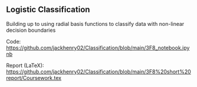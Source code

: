 ## Logistic Classification

Building up to using radial basis functions to classify data with non-linear decision boundaries

Code: https://github.com/jackhenry02/Classification/blob/main/3F8_notebook.ipynb

Report (LaTeX): https://github.com/jackhenry02/Classification/blob/main/3F8%20short%20report/Coursework.tex
